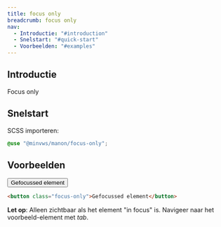 ```yaml
---
title: focus only
breadcrumb: focus only
nav:
  - Introductie: "#introduction"
  - Snelstart: "#quick-start"
  - Voorbeelden: "#examples"
---
```


<h2 id="introduction">Introductie</h2>

Focus only

<h2 id="quick-start">Snelstart</h2>

SCSS importeren:

```scss
@use "@minvws/manon/focus-only";
```

<h2 id="examples">Voorbeelden</h2>

<button class="focus-only">Gefocussed element</button>

```html
<button class="focus-only">Gefocussed element</button>
```

 <p class="warning">
   <strong>Let op</strong>: Alleen zichtbaar als het element "in focus" is. Navigeer naar het
   voorbeeld-element met <i>tab</i>.
 </p>
